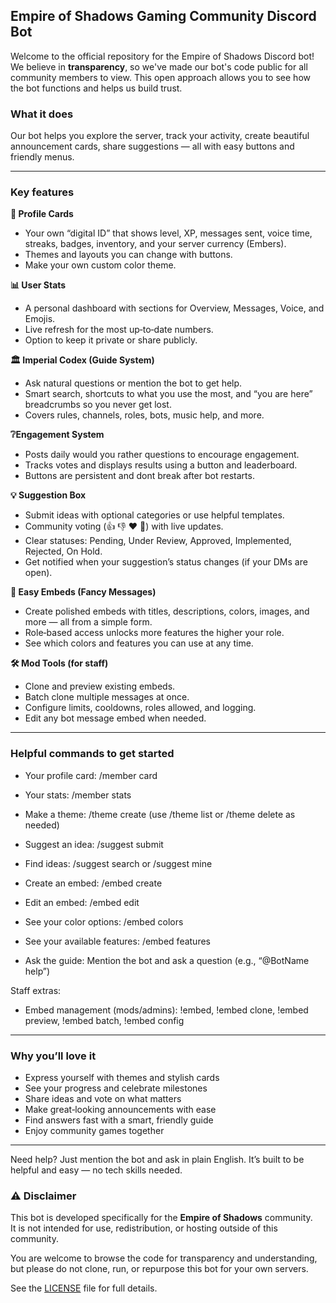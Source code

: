 ## Empire of Shadows Gaming Community Discord Bot
Welcome to the official repository for the Empire of Shadows Discord bot! We believe in **transparency**, so we've made our bot's code public for all community members to view.
This open approach allows you to see how the bot functions and helps us build trust.

### What it does
Our bot helps you explore the server, track your activity, create beautiful announcement cards, share suggestions — all with easy buttons and friendly menus.

---

### Key features

**🎨 Profile Cards**
  - Your own “digital ID” that shows level, XP, messages sent, voice time, streaks, badges, inventory, and your server currency (Embers).
  - Themes and layouts you can change with buttons.
  - Make your own custom color theme.


**📊 User Stats**
  - A personal dashboard with sections for Overview, Messages, Voice, and Emojis.
  - Live refresh for the most up‑to‑date numbers.
  - Option to keep it private or share publicly.

**🏛️ Imperial Codex (Guide System)**
  - Ask natural questions or mention the bot to get help.
  - Smart search, shortcuts to what you use the most, and “you are here” breadcrumbs so you never get lost.
  - Covers rules, channels, roles, bots, music help, and more.

**❔Engagement System**
  - Posts daily would you rather questions to encourage engagement.
  - Tracks votes and displays results using a button and leaderboard.
  - Buttons are persistent and dont break after bot restarts.

**💡 Suggestion Box**
  - Submit ideas with optional categories or use helpful templates.
  - Community voting (👍 👎 ❤️ 🤔) with live updates.
  - Clear statuses: Pending, Under Review, Approved, Implemented, Rejected, On Hold.
  - Get notified when your suggestion’s status changes (if your DMs are open).

**🧱 Easy Embeds (Fancy Messages)**
  - Create polished embeds with titles, descriptions, colors, images, and more — all from a simple form.
  - Role‑based access unlocks more features the higher your role.
  - See which colors and features you can use at any time.

**🛠️ Mod Tools (for staff)**
  - Clone and preview existing embeds.
  - Batch clone multiple messages at once.
  - Configure limits, cooldowns, roles allowed, and logging.
  - Edit any bot message embed when needed.

---

### Helpful commands to get started

- Your profile card: /member card
- Your stats: /member stats
- Make a theme: /theme create (use /theme list or /theme delete as needed)

- Suggest an idea: /suggest submit
- Find ideas: /suggest search or /suggest mine

- Create an embed: /embed create
- Edit an embed: /embed edit
- See your color options: /embed colors
- See your available features: /embed features

- Ask the guide: Mention the bot and ask a question (e.g., “@BotName help”)

Staff extras:
- Embed management (mods/admins): !embed, !embed clone, !embed preview, !embed batch, !embed config

---

### Why you’ll love it

- Express yourself with themes and stylish cards
- See your progress and celebrate milestones
- Share ideas and vote on what matters
- Make great‑looking announcements with ease
- Find answers fast with a smart, friendly guide
- Enjoy community games together

---

Need help? Just mention the bot and ask in plain English. It’s built to be helpful and easy — no tech skills needed.

### ⚠️ Disclaimer
This bot is developed specifically for the **Empire of Shadows** community.  
It is not intended for use, redistribution, or hosting outside of this community.  

You are welcome to browse the code for transparency and understanding,  
but please do not clone, run, or repurpose this bot for your own servers.  

See the [LICENSE](./LICENSE) file for full details.